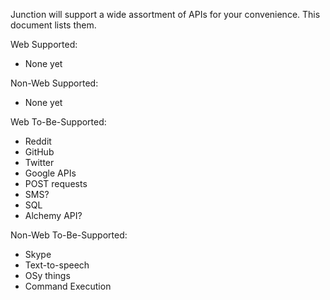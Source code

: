 Junction will support a wide assortment of APIs for your convenience. This document lists them.

Web Supported:
* None yet

Non-Web Supported:
* None yet

Web To-Be-Supported:
* Reddit
* GitHub
* Twitter
* Google APIs
* POST requests
* SMS?
* SQL
* Alchemy API?

Non-Web To-Be-Supported:
* Skype
* Text-to-speech
* OSy things
* Command Execution
